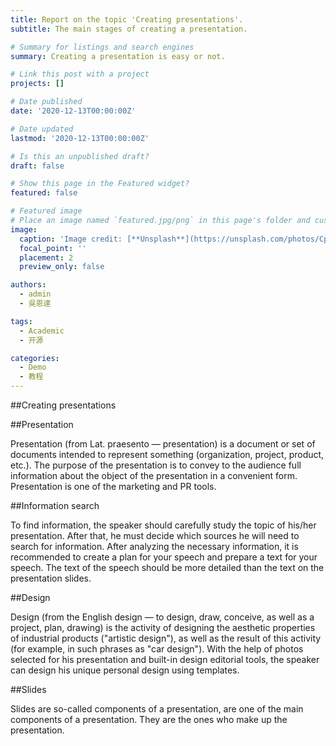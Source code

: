 ```yaml
---
title: Report on the topic 'Creating presentations'.
subtitle: The main stages of creating a presentation.

# Summary for listings and search engines
summary: Creating a presentation is easy or not.

# Link this post with a project
projects: []

# Date published
date: '2020-12-13T00:00:00Z'

# Date updated
lastmod: '2020-12-13T00:00:00Z'

# Is this an unpublished draft?
draft: false

# Show this page in the Featured widget?
featured: false

# Featured image
# Place an image named `featured.jpg/png` in this page's folder and customize its options here.
image:
  caption: 'Image credit: [**Unsplash**](https://unsplash.com/photos/CpkOjOcXdUY)'
  focal_point: ''
  placement: 2
  preview_only: false

authors:
  - admin
  - 吳恩達

tags:
  - Academic
  - 开源

categories:
  - Demo
  - 教程
---
```


##Creating presentations



##Presentation



Presentation (from Lat. praesento — presentation) is a document or set of documents intended to represent something (organization, project, product, etc.). The purpose of the presentation is to convey to the audience full information about the object of the presentation in a convenient form. Presentation is one of the marketing and PR tools.



##Information search

To find information, the speaker should carefully study the topic of his/her presentation. After that, he must decide which sources he will need to search for information. After analyzing the necessary information, it is recommended to create a plan for your speech and prepare a text for your speech. The text of the speech should be more detailed than the text on the presentation slides.





##Design

Design (from the English design — to design, draw, conceive, as well as a project, plan, drawing) is the activity of designing the aesthetic properties of industrial products ("artistic design"), as well as the result of this activity (for example, in such phrases as "car design"). With the help of photos selected for his presentation and built-in design editorial tools, the speaker can design his unique personal design using templates.



##Slides				

Slides are so-called components of a presentation, are one of the main components of a presentation. They are the ones who make up the presentation.


